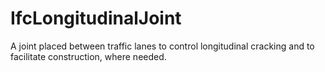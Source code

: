 IfcLongitudinalJoint
====================
A joint placed between traffic lanes to control longitudinal cracking and to
facilitate construction, where needed.  


